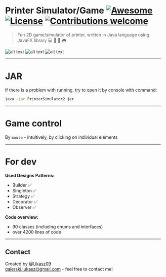 # Printer Simulator/Game  [![Awesome](https://cdn.rawgit.com/sindresorhus/awesome/d7305f38d29fed78fa85652e3a63e154dd8e8829/media/badge.svg)](https://github.com/Ukasz09/Dodge-the-birds) [![License](http://img.shields.io/:license-mit-blue.svg?style=flat-square)](https://choosealicense.com/licenses/mit/) [![Contributions welcome](https://img.shields.io/badge/contributions-welcome-orange.svg)](https://github.com/Ukasz09/Dodge-the-birds)
> Fun 2D game/simulator of printer, written in Java language using JavaFX library 💻 📠 🎄 🎮

![alt text](https://raw.githubusercontent.com/Ukasz09/PrinterSimulator/master/readmeImages/1.png)
![alt text](https://raw.githubusercontent.com/Ukasz09/PrinterSimulator/master/readmeImages/2.png)
![alt text](https://raw.githubusercontent.com/Ukasz09/PrinterSimulator/master/readmeImages/3.png)

---
# JAR
If there is a problem with running, try to open it by console with command:
```cmd
java -jar PrinterSimulator2.jar
```
---
# Game control
By `mouse` - intuitively, by clicking on individual elements

---
# For dev
**Used Designs Patterns:**
- Builder ✅
- Singleton ✅
- Strategy ✅
- Decorator ✅
- Observer ✅

**Code overview:**
- 90 classes (including enums and interfaces)
- over 4200 lines of code

---
## Contact
Created by [@Ukasz09](https://github.com/Ukasz09) <br/>
gajerski.lukasz@gmail.com - feel free to contact me!

